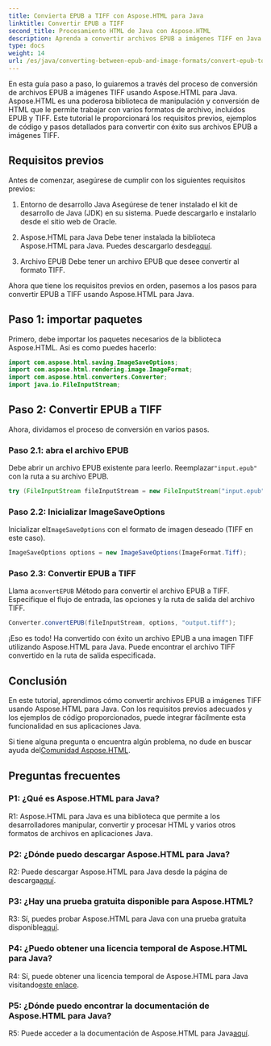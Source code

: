 ```yaml
---
title: Convierta EPUB a TIFF con Aspose.HTML para Java
linktitle: Convertir EPUB a TIFF
second_title: Procesamiento HTML de Java con Aspose.HTML
description: Aprenda a convertir archivos EPUB a imágenes TIFF en Java con Aspose.HTML, una potente biblioteca de manipulación de HTML.
type: docs
weight: 14
url: /es/java/converting-between-epub-and-image-formats/convert-epub-to-tiff/
---
```

En esta guía paso a paso, lo guiaremos a través del proceso de conversión de archivos EPUB a imágenes TIFF usando Aspose.HTML para Java. Aspose.HTML es una poderosa biblioteca de manipulación y conversión de HTML que le permite trabajar con varios formatos de archivo, incluidos EPUB y TIFF. Este tutorial le proporcionará los requisitos previos, ejemplos de código y pasos detallados para convertir con éxito sus archivos EPUB a imágenes TIFF.

## Requisitos previos

Antes de comenzar, asegúrese de cumplir con los siguientes requisitos previos:

1. Entorno de desarrollo Java
Asegúrese de tener instalado el kit de desarrollo de Java (JDK) en su sistema. Puede descargarlo e instalarlo desde el sitio web de Oracle.

2. Aspose.HTML para Java
 Debe tener instalada la biblioteca Aspose.HTML para Java. Puedes descargarlo desde[aquí](https://releases.aspose.com/html/java/).

3. Archivo EPUB
Debe tener un archivo EPUB que desee convertir al formato TIFF.

Ahora que tiene los requisitos previos en orden, pasemos a los pasos para convertir EPUB a TIFF usando Aspose.HTML para Java.

## Paso 1: importar paquetes

Primero, debe importar los paquetes necesarios de la biblioteca Aspose.HTML. Así es como puedes hacerlo:

```java
import com.aspose.html.saving.ImageSaveOptions;
import com.aspose.html.rendering.image.ImageFormat;
import com.aspose.html.converters.Converter;
import java.io.FileInputStream;
```

## Paso 2: Convertir EPUB a TIFF

Ahora, dividamos el proceso de conversión en varios pasos.

### Paso 2.1: abra el archivo EPUB

 Debe abrir un archivo EPUB existente para leerlo. Reemplazar`"input.epub"` con la ruta a su archivo EPUB.

```java
try (FileInputStream fileInputStream = new FileInputStream("input.epub")) {
```

### Paso 2.2: Inicializar ImageSaveOptions

 Inicializar el`ImageSaveOptions` con el formato de imagen deseado (TIFF en este caso).

```java
ImageSaveOptions options = new ImageSaveOptions(ImageFormat.Tiff);
```

### Paso 2.3: Convertir EPUB a TIFF

 Llama a`convertEPUB` Método para convertir el archivo EPUB a TIFF. Especifique el flujo de entrada, las opciones y la ruta de salida del archivo TIFF.

```java
Converter.convertEPUB(fileInputStream, options, "output.tiff");
```

¡Eso es todo! Ha convertido con éxito un archivo EPUB a una imagen TIFF utilizando Aspose.HTML para Java. Puede encontrar el archivo TIFF convertido en la ruta de salida especificada.

## Conclusión

En este tutorial, aprendimos cómo convertir archivos EPUB a imágenes TIFF usando Aspose.HTML para Java. Con los requisitos previos adecuados y los ejemplos de código proporcionados, puede integrar fácilmente esta funcionalidad en sus aplicaciones Java.

Si tiene alguna pregunta o encuentra algún problema, no dude en buscar ayuda del[Comunidad Aspose.HTML](https://forum.aspose.com/).

## Preguntas frecuentes

### P1: ¿Qué es Aspose.HTML para Java?

R1: Aspose.HTML para Java es una biblioteca que permite a los desarrolladores manipular, convertir y procesar HTML y varios otros formatos de archivos en aplicaciones Java.

### P2: ¿Dónde puedo descargar Aspose.HTML para Java?

 R2: Puede descargar Aspose.HTML para Java desde la página de descarga[aquí](https://releases.aspose.com/html/java/).

### P3: ¿Hay una prueba gratuita disponible para Aspose.HTML?

 R3: Sí, puedes probar Aspose.HTML para Java con una prueba gratuita disponible[aquí](https://releases.aspose.com/).

### P4: ¿Puedo obtener una licencia temporal de Aspose.HTML para Java?

 R4: Sí, puede obtener una licencia temporal de Aspose.HTML para Java visitando[este enlace](https://purchase.aspose.com/temporary-license/).

### P5: ¿Dónde puedo encontrar la documentación de Aspose.HTML para Java?

 R5: Puede acceder a la documentación de Aspose.HTML para Java[aquí](https://reference.aspose.com/html/java/).